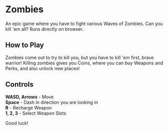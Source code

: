 # Zombies

An epic game where you have to fight various Waves of Zombies. Can you kill 'em all?
Runs directly on browser.

## How to Play

Zombies come out to try to kill you, but you have to kill 'em first, brave warrior!
Killing zombies gives you Coins, where you can buy Weapons and Perks, and also unlock new
places!

## Controls

**WASD, Arrows** - Move <br>
**Space** - Dash in direction you are looking in <br>
**R** - Recharge Weapon <br>
**1, 2, 3** - Select Weapon Slots <br>

Good luck!
